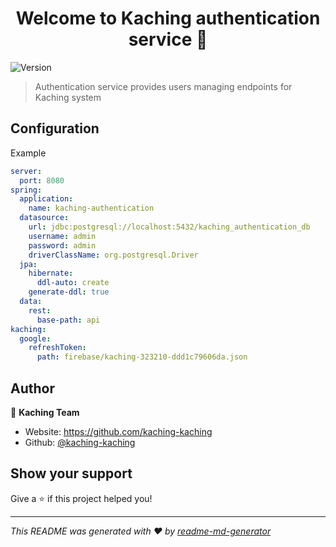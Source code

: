 <h1 align="center">Welcome to Kaching authentication service 👋</h1>
<p>
  <img alt="Version" src="https://img.shields.io/badge/version-0.0.1-blue.svg?cacheSeconds=2592000" />
</p>

> Authentication service provides users managing endpoints for Kaching system

## Configuration
Example
```yaml
server:
  port: 8080
spring:
  application:
    name: kaching-authentication
  datasource:
    url: jdbc:postgresql://localhost:5432/kaching_authentication_db
    username: admin
    password: admin
    driverClassName: org.postgresql.Driver
  jpa:
    hibernate:
      ddl-auto: create
    generate-ddl: true
  data:
    rest:
      base-path: api
kaching:
  google:
    refreshToken:
      path: firebase/kaching-323210-ddd1c79606da.json
```

## Author

👤 **Kaching Team**

* Website: https://github.com/kaching-kaching
* Github: [@kaching-kaching](https://github.com/kaching-kaching)

## Show your support

Give a ⭐️ if this project helped you!

***
_This README was generated with ❤️ by [readme-md-generator](https://github.com/kefranabg/readme-md-generator)_